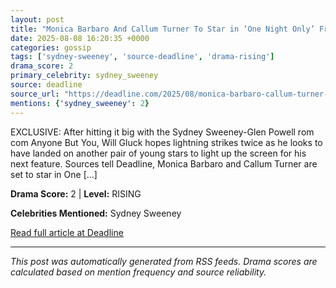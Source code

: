 ```yaml
---
layout: post
title: "Monica Barbaro And Callum Turner To Star in ‘One Night Only’ From Will Gluck; Universal Dates It For August 2026"""
date: 2025-08-08 16:20:35 +0000
categories: gossip
tags: ['sydney-sweeney', 'source-deadline', 'drama-rising']
drama_score: 2
primary_celebrity: sydney_sweeney
source: deadline
source_url: "https://deadline.com/2025/08/monica-barbaro-callum-turner-one-night-only-will-gluck-1236481748/"""
mentions: {'sydney_sweeney': 2}
---
```


EXCLUSIVE: After hitting it big with the Sydney Sweeney-Glen Powell rom com Anyone But You, Will Gluck hopes lightning strikes twice as he looks to have landed on another pair of young stars to light up the screen for his next feature. Sources tell Deadline, Monica Barbaro and Callum Turner are set to star in One […]

**Drama Score:** 2 | **Level:** RISING

**Celebrities Mentioned:** Sydney Sweeney

[Read full article at Deadline](https://deadline.com/2025/08/monica-barbaro-callum-turner-one-night-only-will-gluck-1236481748/)

---
*This post was automatically generated from RSS feeds. Drama scores are calculated based on mention frequency and source reliability.*
